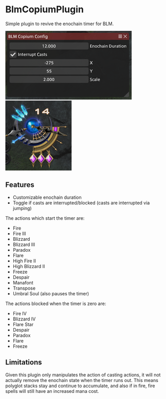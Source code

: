 # BlmCopiumPlugin

 Simple plugin to revive the enochain timer for BLM.
 
 ![image](https://github.com/JoeXL/BlmCopiumPlugin/blob/master/BlmCopiumConfig.png)
 ![image](https://github.com/JoeXL/BlmCopiumPlugin/blob/master/BlmCopiumTimer.png)

 ## Features

 * Customizable enochain duration
 * Toggle if casts are interrupted/blocked (casts are interrupted via jumping)

The actions which start the timer are:
* Fire
* Fire III
* Blizzard
* Blizzard III
* Paradox
* Flare
* High Fire II
* High Blizzard II
* Freeze
* Despair
* Manafont
* Transpose
* Umbral Soul (also pauses the timer)

The actions blocked when the timer is zero are:
* Fire IV
* Blizzard IV
* Flare Star
* Despair
* Paradox
* Flare
* Freeze

## Limitations
Given this plugin only manipulates the action of casting actions, it will not actually remove the enochain state when the timer runs out. This means polyglot stacks stay and continue to accumulate, and also if in fire, fire spells will still have an increased mana cost.